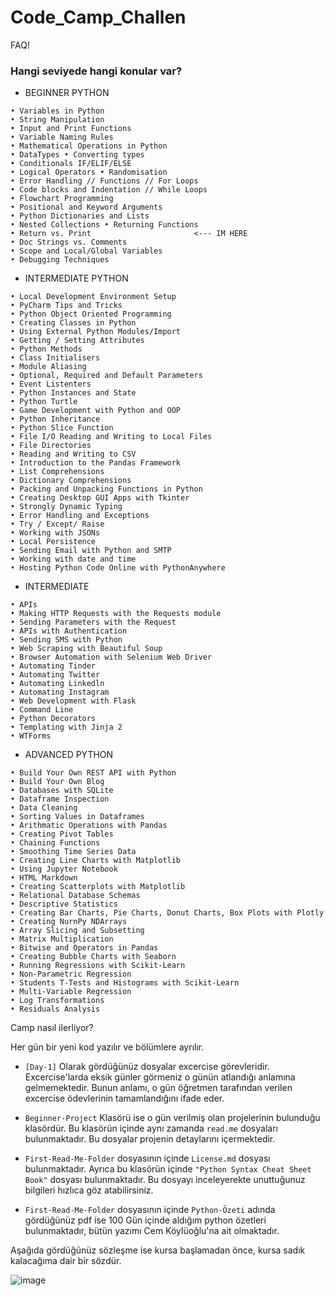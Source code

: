 # Code_Camp_Challen 
FAQ! 

### Hangi seviyede hangi konular var?
* BEGINNER PYTHON 
```
• Variables in Python
• String Manipulation
• Input and Print Functions
• Variable Naming Rules
• Mathematical Operations in Python
• DataTypes • Converting types
• Conditionals IF/ELIF/ELSE
• Logical Operators • Randomisation
• Error Handling // Functions // For Loops
• Code blocks and Indentation // While Loops
• Flowchart Programming
• Positional and Keyword Arguments
• Python Dictionaries and Lists
• Nested Collections • Returning Functions
• Return vs. Print                       <--- IM HERE
• Doc Strings vs. Comments
• Scope and Local/Global Variables
• Debugging Techniques
```
* INTERMEDIATE PYTHON 
```
• Local Development Environment Setup 
• PyCharm Tips and Tricks 
• Python Object Oriented Programming 
• Creating Classes in Python 
• Using External Python Modules/Import 
• Getting / Setting Attributes 
• Python Methods 
• Class Initialisers 
• Module Aliasing 
• Optional, Required and Default Parameters 
• Event Listenters 
• Python Instances and State 
• Python Turtle 
• Game Development with Python and OOP 
• Python Inheritance 
• Python Slice Function 
• File I/O Reading and Writing to Local Files 
• File Directories 
• Reading and Writing to CSV 
• Introduction to the Pandas Framework 
• List Comprehensions 
• Dictionary Comprehensions 
• Packing and Unpacking Functions in Python 
• Creating Desktop GUI Apps with Tkinter 
• Strongly Dynamic Typing 
• Error Handling and Exceptions 
• Try / Except/ Raise 
• Working with JSONs 
• Local Persistence 
• Sending Email with Python and SMTP 
• Working with date and time 
• Hosting Python Code Online with PythonAnywhere 
```
* INTERMEDIATE 
```
• APIs 
• Making HTTP Requests with the Requests module 
• Sending Parameters with the Request 
• APIs with Authentication 
• Sending SMS with Python 
• Web Scraping with Beautiful Soup 
• Browser Automation with Selenium Web Driver 
• Automating Tinder 
• Automating Twitter 
• Automating Linkedln 
• Automating Instagram 
• Web Development with Flask 
• Command Line 
• Python Decorators 
• Templating with Jinja 2 
• WTForms 
```
* ADVANCED PYTHON
```
• Build Your Own REST API with Python 
• Build Your Own Blog 
• Databases with SQLite 
• Dataframe Inspection 
• Data Cleaning 
• Sorting Values in Dataframes 
• Arithmatic Operations with Pandas 
• Creating Pivot Tables 
• Chaining Functions 
• Smoothing Time Series Data 
• Creating Line Charts with Matplotlib 
• Using Jupyter Notebook 
• HTML Markdown 
• Creating Scatterplots with Matplotlib 
• Relational Database Schemas 
• Descriptive Statistics 
• Creating Bar Charts, Pie Charts, Donut Charts, Box Plots with Plotly 
• Creating NurnPy NDArrays 
• Array Slicing and Subsetting 
• Matrix Multiplication 
• Bitwise and Operators in Pandas 
• Creating Bubble Charts with Seaborn 
• Running Regressions with Scikit-Learn 
• Non-Parametric Regression 
• Students T-Tests and Histograms with Scikit-Learn 
• Multi-Variable Regression 
• Log Transformations 
• Residuals Analysis 
```





Camp nasıl ilerliyor?

Her gün bir yeni kod yazılır ve bölümlere ayrılır.

* `[Day-1]` Olarak gördüğünüz dosyalar excercise görevleridir.
Excercise'larda eksik günler görmeniz o günün atlandığı anlamına gelmemektedir.
Bunun anlamı, o gün öğretmen tarafından verilen excercise ödevlerinin tamamlandığını ifade eder.


* `Beginner-Project` Klasörü ise o gün verilmiş olan projelerinin bulunduğu klasördür.
Bu klasörün içinde aynı zamanda `read.me` dosyaları bulunmaktadır. 
Bu dosyalar projenin detaylarını içermektedir.


* `First-Read-Me-Folder` dosyasının içinde `License.md` dosyası bulunmaktadır.
Ayrıca bu klasörün içinde `"Python Syntax Cheat Sheet Book"` dosyası bulunmaktadır.
Bu dosyayı inceleyerekte unuttuğunuz bilgileri hızlıca göz atabilirsiniz.

- `First-Read-Me-Folder` dosyasının içinde `Python-Özeti` adında gördüğünüz pdf ise 100 Gün içinde aldığım python özetleri bulunmaktadır,
bütün yazımı Cem Köylüoğlu'na ait olmaktadır.

Aşağıda gördüğünüz sözleşme ise kursa başlamadan önce, kursa sadık kalacağıma dair bir sözdür. 

![image](https://user-images.githubusercontent.com/61415601/171741487-6daee181-a91d-49a1-be19-3fd596763ba7.png)
